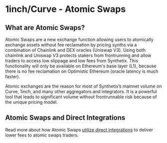 # 1inch/Curve - Atomic Swaps

## **What are Atomic Swaps?**

Atomic Swaps are a new exchange function allowing users to atomically exchange assets without fee reclamation by pricing synths via a combination of Chainlink and DEX oracles (Uniswap V3). Using both chainlink and Uniswap V3 protects stakers from frontrunning and allow traders to access low slippage and low fees from Synthetix. This functionality will only be available on Ethereum's base layer (L1), because there is no fee reclamation on Optimistic Ethereum (oracle latency is much faster).

Atomic exchanges are the reason for most of Synthetix’s mainnet volume on Curve, 1inch, and many other aggregators and integrators. It is a powerful tool that leads to significant volume without frontrunnable risk because of the unique pricing model.

## Atomic Swaps and Direct Integrations

Read more about how Atomic Swaps [utilize direct integrations](https://blog.synthetix.io/the-suhail-release-direct-integrations/) to deliver lower fees to atomic swaps traders.
